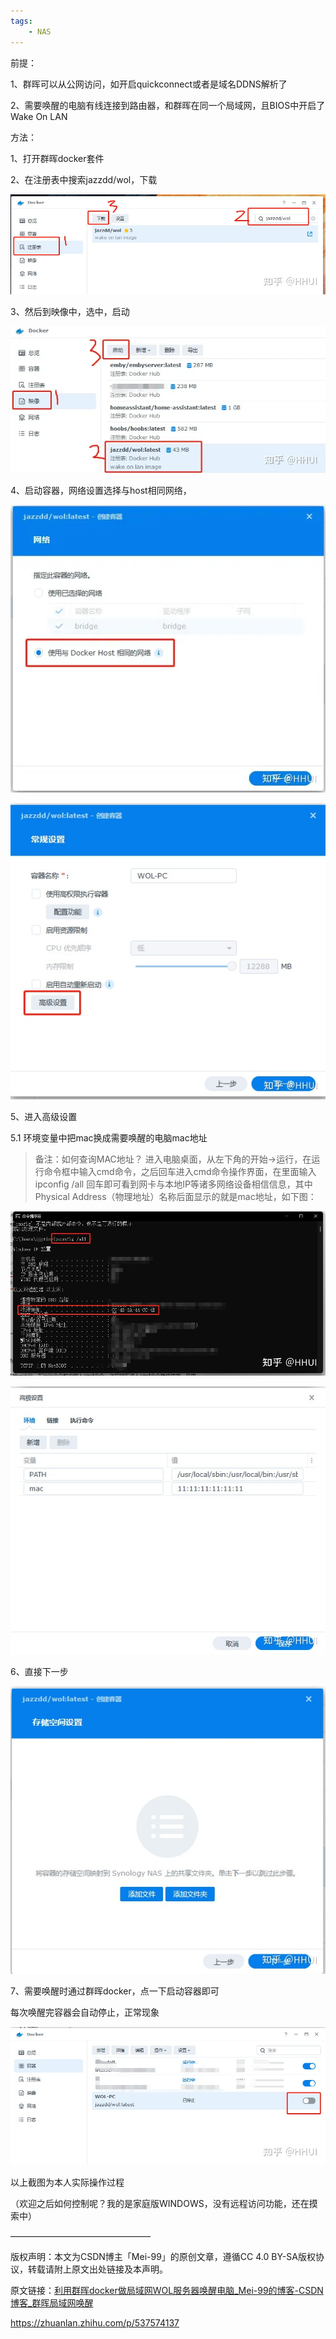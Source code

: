 ```yaml
---
tags:
    - NAS
---
```


前提：

1、群晖可以从公网访问，如开启quickconnect或者是域名DDNS解析了

2、需要唤醒的电脑有线连接到路由器，和群晖在同一个局域网，且BIOS中开启了Wake On LAN



方法：

1、打开群晖docker套件

2、在注册表中搜索jazzdd/wol，下载

![img](/img-post/开发/NAS/群晖远程唤醒局域网电脑.assets/v2-1e5cb13e8850c3987b9b81f86857d312_1440w.webp)

3、然后到映像中，选中，启动

![img](/img-post/开发/NAS/群晖远程唤醒局域网电脑.assets/v2-7665e781bd16401a6d3317b0c49537a1_1440w.webp)

4、启动容器，网络设置选择与host相同网络，

![img](/img-post/开发/NAS/群晖远程唤醒局域网电脑.assets/v2-aa581a6e4b74812cff47873a0f43b47c_1440w.webp)

![img](/img-post/开发/NAS/群晖远程唤醒局域网电脑.assets/v2-a71a6c5c78c8b9f358cb88e3f1ea5573_1440w.webp)

5、进入高级设置

5.1 环境变量中把mac换成需要唤醒的电脑mac地址

> 备注：如何查询MAC地址？
> 进入电脑桌面，从左下角的开始→运行，在运行命令框中输入cmd命令，之后回车进入cmd命令操作界面，在里面输入
> ipconfig /all
> 回车即可看到网卡与本地IP等诸多网络设备相信信息，其中Physical Address（物理地址）名称后面显示的就是mac地址，如下图：

![img](/img-post/开发/NAS/群晖远程唤醒局域网电脑.assets/v2-00269f42ed54c0f2f5651c761bc1021c_1440w.webp)

![img](/img-post/开发/NAS/群晖远程唤醒局域网电脑.assets/v2-f2ea507104e602f683d94c469103ea8b_1440w.webp)

6、直接下一步

![img](/img-post/开发/NAS/群晖远程唤醒局域网电脑.assets/v2-346952b04e481bf378fa28e0d1effe6e_1440w.webp)

7、需要唤醒时通过群晖docker，点一下启动容器即可

每次唤醒完容器会自动停止，正常现象

![img](/img-post/开发/NAS/群晖远程唤醒局域网电脑.assets/v2-e21b91cdfc2c26dd465ee56cb686401e_1440w.webp)

以上截图为本人实际操作过程

（欢迎之后如何控制呢？我的是家庭版WINDOWS，没有远程访问功能，还在摸索中）

————————————————

版权声明：本文为CSDN博主「Mei-99」的原创文章，遵循CC 4.0 BY-SA版权协议，转载请附上原文出处链接及本声明。

原文链接：[利用群晖docker做局域网WOL服务器唤醒电脑_Mei-99的博客-CSDN博客_群晖局域网唤醒](https://link.zhihu.com/?target=https%3A//blog.csdn.net/mb86168668/article/details/122582647)

https://zhuanlan.zhihu.com/p/537574137